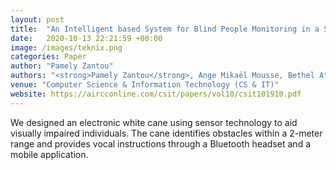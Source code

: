 ```yaml
---
layout: post
title:  "An Intelligent based System for Blind People Monitoring in a Smart Home"
date:   2020-10-13 22:21:59 +00:00
image: /images/teknix.png
categories: Paper
author: "Pamely Zantou"
authors: "<strong>Pamely Zantou</strong>, Ange Mikaël Mousse, Bethel Atohoun"
venue: "Computer Science & Information Technology (CS & IT)"
website: https://aircconline.com/csit/papers/vol10/csit101910.pdf
---
```

We designed an electronic white cane using sensor technology to aid visually impaired individuals. The cane identifies obstacles within a 2-meter range and provides vocal instructions through a Bluetooth headset and a mobile application.

